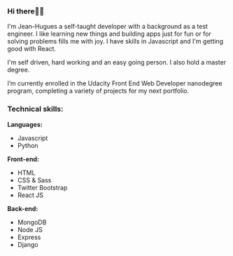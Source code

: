 ### Hi there👋🏾

I'm Jean-Hugues a self-taught developer with a background as a test engineer. I like learning new things and building apps just for fun or for solving problems fills me with joy. I have skills in Javascript and I'm getting  good with React.

I'm self driven, hard working and an easy going person. I also hold a master degree.

I’m currently enrolled in the Udacity Front End Web Developer nanodegree program, completing a variety of projects for my next portfolio.


### Technical skills:

**Languages:**

* Javascript
* Python

**Front-end:**

* HTML
* CSS & Sass
* Twitter Bootstrap
* React JS 


**Back-end:**

* MongoDB
* Node JS
* Express
* Django

<!--
**hugonin/hugonin** is a ✨ _special_ ✨ repository because its `README.md` (this file) appears on your GitHub profile.

Here are some ideas to get you started:

- 🔭 I’m currently working on ...
- 🌱 I’m currently learning ...
- 👯 I’m looking to collaborate on ...
- 🤔 I’m looking for help with ...
- 💬 Ask me about ...
- 📫 How to reach me: ...
- 😄 Pronouns: ...
- ⚡ Fun fact: ...
-->
